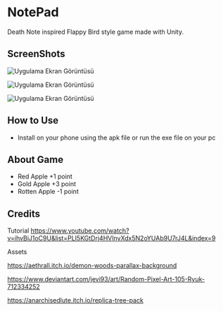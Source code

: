 
# NotePad

Death Note inspired Flappy Bird style game made with Unity.

## ScreenShots

![Uygulama Ekran Görüntüsü](https://lh3.googleusercontent.com/drive-viewer/AAOQEOT5Uu_cy4cSM1xLtm_ctcYuYWnaa9hM-ejSG4WyDtiXlUD98SQT8JhZeO3NOhkQ7DUSwrz6t9yLoulRDHY-ZIfDpk-3KA=w1879-h939)


![Uygulama Ekran Görüntüsü](https://lh3.googleusercontent.com/drive-viewer/AAOQEOTm5gy9ojBVHY9RGJpPYt4Yce9CNAwCiyZ3UWluQn9xkbeuGAIeyEkoQXda6cUWnzsDGHZIT9n3Ccv5tlcYL8-QYxvwYQ=w1879-h939)


![Uygulama Ekran Görüntüsü](https://lh3.googleusercontent.com/drive-viewer/AAOQEOQx2R48GRPnsrjZ1M9U65KqsTN7_YZl_oZj7GwwgcklLYfN-kqamcPN7Hw5tkiIBWF28VXOQjIBw29ftbsA0AZw-tCD=w1879-h939)




## How to Use 
- Install on your phone using the apk file or run the exe file on your pc
  
## About Game
- Red Apple +1 point
- Gold Apple +3 point
- Rotten Apple -1 point

## Credits
Tutorial
https://www.youtube.com/watch?v=ihvBiJ1oC9U&list=PLI5KGtDrj4HVInyXdx5N2oYUAb9U7rJ4L&index=9

Assets

https://aethrall.itch.io/demon-woods-parallax-background

https://www.deviantart.com/jevi93/art/Random-Pixel-Art-105-Ryuk-712334252

https://anarchisedlute.itch.io/replica-tree-pack
